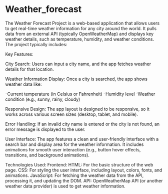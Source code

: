 # Weather_forecast
The Weather Forecast Project is a web-based application that allows users to get real-time weather information for any city around the world. It pulls data from an external API (typically OpenWeatherMap) and displays key weather details, such as temperature, humidity, and weather conditions. The project typically includes:

Key Features:

City Search: Users can input a city name, and the app fetches weather details for that location.

Weather Information Display: Once a city is searched, the app shows weather data like:

-Current temperature (in Celsius or Fahrenheit)
-Humidity level
-Weather condition (e.g., sunny, rainy, cloudy)

Responsive Design: The app layout is designed to be responsive, so it works across various screen sizes (desktop, tablet, and mobile).

Error Handling: If an invalid city name is entered or the city is not found, an error message is displayed to the user.

User Interface: The app features a clean and user-friendly interface with a search bar and display area for the weather information. It includes animations for smooth user interaction (e.g., button hover effects, transitions, and background animations).

Technologies Used:
Frontend:
HTML: For the basic structure of the web page.
CSS: For styling the user interface, including layout, colors, fonts, and animations.
JavaScript: For fetching the weather data from the API, processing it, and updating the DOM.
API: OpenWeatherMap API (or another weather data provider) is used to get weather information.
